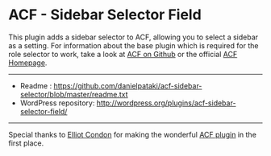 # ACF - Sidebar Selector Field

This plugin adds a sidebar selector to ACF, allowing you to select a sidebar as a setting. For information about the base plugin which is required for the role selector to work, take a look at [ACF on Github](https://github.com/elliotcondon/acf) or the official [ACF Homepage](http://www.advancedcustomfields.com/).

-----------------------

* Readme : https://github.com/danielpataki/acf-sidebar-selector/blob/master/readme.txt
* WordPress repository: http://wordpress.org/plugins/acf-sidebar-selector-field/

-----------------------

Special thanks to [Elliot Condon](http://elliotcondon.com) for making the wonderful [ACF plugin](advancedcustomfields.com) in the first place.
